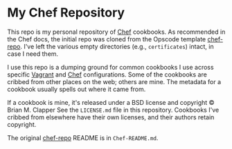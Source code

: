 # My Chef Repository

This repo is my personal repository of [Chef][] cookbooks. As recommended in
the Chef docs, the initial repo was cloned from the Opscode template
[chef-repo][]. I've left the various empty directories (e.g., `certificates`)
intact, in case I need them.

I use this repo is a dumping ground for common cookbooks I use across specific
[Vagrant][] and [Chef][] configurations. Some of the cookbooks are cribbed
from other places on the web; others are mine. The metadata for a cookbook
usually spells out where it came from.

If a cookbook is mine, it's released under a BSD license and copyright
&copy; Brian M. Clapper See the `LICENSE.md` file in this repository.
Cookbooks I've cribbed from elsewhere have their own licenses, and their
authors retain copyright.

The original [chef-repo][] README is in `Chef-README.md`.

[Chef]: http://www.opscode.com/chef/
[chef-repo]: https://github.com/opscode/chef-repo
[Vagrant]: http://vagrantup.com/

